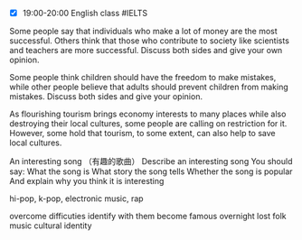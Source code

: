 - [x] 19:00-20:00 English class #IELTS

Some people say that individuals who make a lot of money are the most successful. Others think that those who contribute to society like scientists and teachers are more successful.
Discuss both sides and give your own opinion.

Some people think children should have the freedom to make mistakes, while other people believe that adults should prevent children from making mistakes.
Discuss both sides and give your opinion.

As flourishing tourism brings economy interests to many places while also destroying their local cultures, some people are calling on restriction for it. However, some hold that tourism, to some extent, can also help to save local cultures. 

An interesting song （有趣的歌曲）
Describe an interesting song
You should say:
What the song is
What story the song tells
Whether the song is popular 
And explain why you think it is interesting

hi-pop, k-pop, electronic music, rap

overcome difficuties
identify with them
become famous overnight
lost
folk music
cultural identity